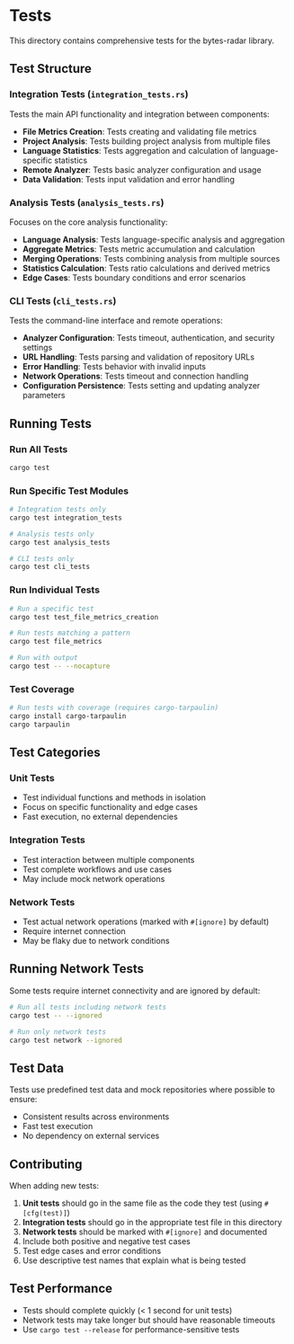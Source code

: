 # Tests

This directory contains comprehensive tests for the bytes-radar library.

## Test Structure

### Integration Tests (`integration_tests.rs`)

Tests the main API functionality and integration between components:

- **File Metrics Creation**: Tests creating and validating file metrics
- **Project Analysis**: Tests building project analysis from multiple files
- **Language Statistics**: Tests aggregation and calculation of language-specific statistics
- **Remote Analyzer**: Tests basic analyzer configuration and usage
- **Data Validation**: Tests input validation and error handling

### Analysis Tests (`analysis_tests.rs`)

Focuses on the core analysis functionality:

- **Language Analysis**: Tests language-specific analysis and aggregation
- **Aggregate Metrics**: Tests metric accumulation and calculation
- **Merging Operations**: Tests combining analysis from multiple sources
- **Statistics Calculation**: Tests ratio calculations and derived metrics
- **Edge Cases**: Tests boundary conditions and error scenarios

### CLI Tests (`cli_tests.rs`)

Tests the command-line interface and remote operations:

- **Analyzer Configuration**: Tests timeout, authentication, and security settings
- **URL Handling**: Tests parsing and validation of repository URLs
- **Error Handling**: Tests behavior with invalid inputs
- **Network Operations**: Tests timeout and connection handling
- **Configuration Persistence**: Tests setting and updating analyzer parameters

## Running Tests

### Run All Tests

```bash
cargo test
```

### Run Specific Test Modules

```bash
# Integration tests only
cargo test integration_tests

# Analysis tests only  
cargo test analysis_tests

# CLI tests only
cargo test cli_tests
```

### Run Individual Tests

```bash
# Run a specific test
cargo test test_file_metrics_creation

# Run tests matching a pattern
cargo test file_metrics

# Run with output
cargo test -- --nocapture
```

### Test Coverage

```bash
# Run tests with coverage (requires cargo-tarpaulin)
cargo install cargo-tarpaulin
cargo tarpaulin
```

## Test Categories

### Unit Tests
- Test individual functions and methods in isolation
- Focus on specific functionality and edge cases
- Fast execution, no external dependencies

### Integration Tests  
- Test interaction between multiple components
- Test complete workflows and use cases
- May include mock network operations

### Network Tests
- Test actual network operations (marked with `#[ignore]` by default)
- Require internet connection
- May be flaky due to network conditions

## Running Network Tests

Some tests require internet connectivity and are ignored by default:

```bash
# Run all tests including network tests
cargo test -- --ignored

# Run only network tests
cargo test network --ignored
```

## Test Data

Tests use predefined test data and mock repositories where possible to ensure:
- Consistent results across environments
- Fast test execution  
- No dependency on external services

## Contributing

When adding new tests:

1. **Unit tests** should go in the same file as the code they test (using `#[cfg(test)]`)
2. **Integration tests** should go in the appropriate test file in this directory
3. **Network tests** should be marked with `#[ignore]` and documented
4. Include both positive and negative test cases
5. Test edge cases and error conditions
6. Use descriptive test names that explain what is being tested

## Test Performance

- Tests should complete quickly (< 1 second for unit tests)
- Network tests may take longer but should have reasonable timeouts
- Use `cargo test --release` for performance-sensitive tests 
